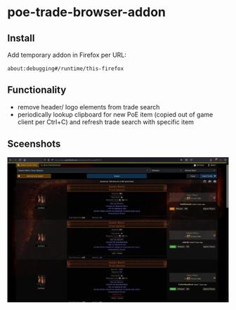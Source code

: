 # poe-trade-browser-addon

## Install
Add temporary addon in Firefox per URL:
```
about:debugging#/runtime/this-firefox
```

## Functionality
- remove header/ logo elements from trade search
- periodically lookup clipboard for new PoE item (copied out of game client per Ctrl+C) and refresh trade search with specific item

## Sceenshots
![yellow bar and now header/ logo](/media/screenshot01.jpg)

